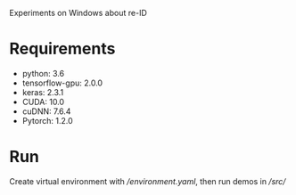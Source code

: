 Experiments on Windows about re-ID

# Requirements

- python: 3.6
- tensorflow-gpu: 2.0.0
- keras: 2.3.1
- CUDA: 10.0
- cuDNN: 7.6.4
- Pytorch: 1.2.0


# Run

Create virtual environment with */environment.yaml*, then run demos in */src/*

